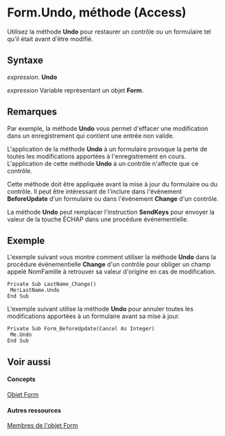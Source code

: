 
# Form.Undo, méthode (Access)

Utilisez la méthode  **Undo** pour restaurer un contrôle ou un formulaire tel qu'il était avant d'être modifié.


## Syntaxe

 _expression_. **Undo**

 _expression_ Variable représentant un objet **Form**.


## Remarques

Par exemple, la méthode  **Undo** vous permet d'effacer une modification dans un enregistrement qui contient une entrée non valide.

L'application de la méthode  **Undo** à un formulaire provoque la perte de toutes les modifications apportées à l'enregistrement en cours. L'application de cette méthode **Undo** à un contrôle n'affecte que ce contrôle.

Cette méthode doit être appliquée avant la mise à jour du formulaire ou du contrôle. Il peut être intéressant de l'inclure dans l'événement  **BeforeUpdate** d'un formulaire ou dans l'événement **Change** d'un contrôle.

La méthode  **Undo** peut remplacer l'instruction **SendKeys** pour envoyer la valeur de la touche ÉCHAP dans une procédure événementielle.


## Exemple

L'exemple suivant vous montre comment utiliser la méthode  **Undo** dans la procédure événementielle **Change** d'un contrôle pour obliger un champ appelé NomFamille à retrouver sa valeur d'origine en cas de modification.


```
Private Sub LastName_Change() 
 Me!LastName.Undo 
End Sub
```

L'exemple suivant utilise la méthode  **Undo** pour annuler toutes les modifications apportées à un formulaire avant sa mise à jour.




```
Private Sub Form_BeforeUpdate(Cancel As Integer) 
 Me.Undo 
End Sub
```


## Voir aussi


#### Concepts


[Objet Form](72ef9219-142b-b690-b696-3eba9a5d4522.md)
#### Autres ressources


[Membres de l'objet Form](e1976b58-28ca-8f76-cdf3-6732cb06ce6c.md)